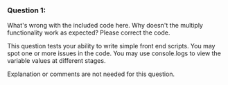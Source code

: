 ### Question 1:

What's wrong with the included code here.  Why doesn't the multiply functionality work as expected?  Please correct the code.

This question tests your ability to write simple front end scripts.  You may spot one or more issues in the code. You may use console.logs to view the variable values at different stages.

Explanation or comments are not needed for this question.

